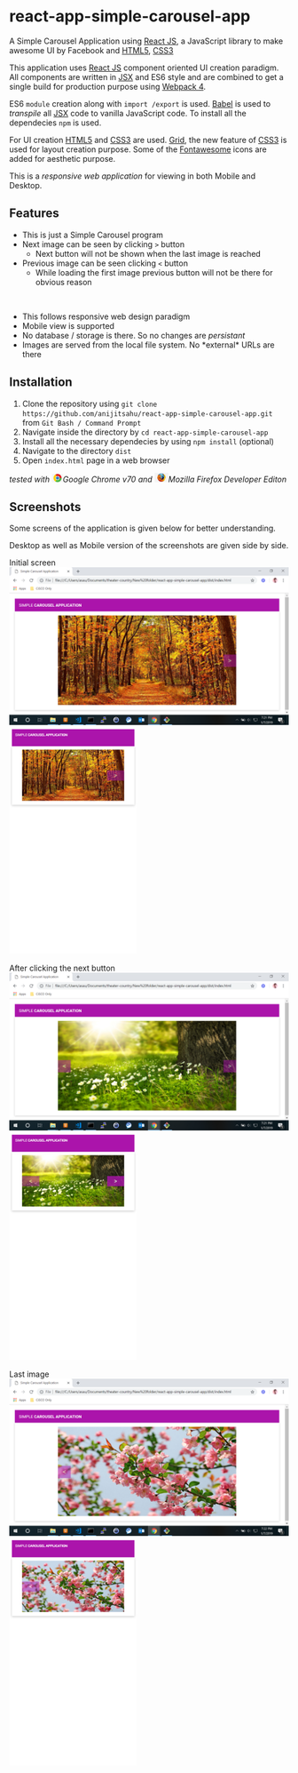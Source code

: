 # react-app-simple-carousel-app
A Simple Carousel Application using [React JS](https://reactjs.org/docs/getting-started.html), a JavaScript library to make awesome UI by Facebook and [HTML5](https://www.w3schools.com/html/html5_intro.asp), [CSS3](https://www.w3schools.com/css/)

This application uses [React JS](https://reactjs.org/docs/getting-started.html) component oriented UI creation paradigm. All components are written in [JSX](https://reactjs.org/docs/jsx-in-depth.html) and ES6 style and are
combined to get a single build for production purpose using [Webpack 4](https://webpack.js.org/concepts/). 

ES6 `module` creation along with `import /export` is used. [Babel](https://babeljs.io/docs/en/babel-preset-react) is used to *transpile* all [JSX](https://reactjs.org/docs/jsx-in-depth.html) code to vanilla JavaScript code. To install all the dependecies `npm` is used.

For UI creation [HTML5](https://www.w3schools.com/html/html5_intro.asp) and [CSS3](https://www.w3schools.com/css/) are used. [Grid](https://developer.mozilla.org/en-US/docs/Web/CSS/CSS_Grid_Layout), the new feature of [CSS3](https://www.w3schools.com/css/) is used for layout creation purpose. Some of the [Fontawesome](https://fontawesome.com/) icons are added for aesthetic purpose.

This is a *responsive web application* for viewing in both Mobile and Desktop.


## Features
- This is just a Simple Carousel program
- Next image can be seen by clicking `>` button
  - Next button will not be shown when the last image is reached
- Previous image can be seen clicking `<` button
  - While loading the first image previous button will not be there for obvious reason
  
 <br>
 <ul>
  <li> This follows responsive web design paradigm </li>
  <li> Mobile view is supported </li>
  <li> No database / storage is there. So no changes are <i>persistant</i> </li>
  <li> Images are served from the local file system. No *external* URLs are there </li>
 </ul> 


## Installation

1. Clone the repository using `git clone https://github.com/anijitsahu/react-app-simple-carousel-app.git` from `Git Bash / Command Prompt`
2. Navigate inside the directory by `cd react-app-simple-carousel-app`
3. Install all the necessary dependecies by using `npm install` (optional)
4. Navigate to the directory `dist`
5. Open `index.html` page in a web browser 
 
*tested with <img src="screenshots/chrome.png" width="20px" title="Google Chrome">Google Chrome v70 and <img src="screenshots/firefox.png" width="25px" title="Firefox Developer edition">Mozilla Firefox Developer Editon*  

## Screenshots

Some screens of the application is given below for better understanding. 

Desktop as well as Mobile version of the screenshots are given side by side.

<p> Initial screen <br/> 
 <img src="screenshots/desktop 1.png" width="590px" title="initial screen"/>
 <img src="screenshots/mobile 1.png" width="230px" title="initial screen"/> 
</p>

<p> After clicking the next button <br/> 
 <img src="screenshots/desktop 2.png" width="590px" title="After clicking the next button screen"/>
 <img src="screenshots/mobile 2.png" width="230px" title="After clicking the next button screen"/> 
</p>

<p> Last image <br/> 
 <img src="screenshots/desktop 3.png" width="590px" title="Last image screen"/>
 <img src="screenshots/mobile 3.png" width="230px" title="Last image screen"/> 
</p>
 


